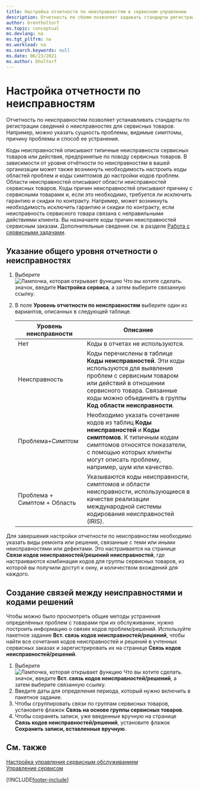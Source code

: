 ```yaml
---
title: Настройка отчетности по неисправностям в сервисном управлении
description: Отчетность по сбоям позволяет задавать стандарты регистрации сведений о сбоях для сервисных товаров с кодами сбоем и многим другим.
author: brentholtorf
ms.topic: conceptual
ms.devlang: na
ms.tgt_pltfrm: na
ms.workload: na
ms.search.keywords: null
ms.date: 06/23/2021
ms.author: bholtorf
---
```


# Настройка отчетности по неисправностям
Отчетность по неисправностям позволяет устанавливать стандарты по регистрации сведений о неисправностях для сервисных товаров. Например, можно указать сущность проблемы, видимые симптомы, причину проблемы и способ ее устранения.  

Коды неисправностей описывают типичные неисправности сервисных товаров или действия, предпринятые по поводу сервисных товаров. В зависимости от уровня отчётности по неисправностям в вашей организации может также возникнуть необходимость настроить коды областей проблем и коды симптомов до настройки кодов проблем. Области неисправностей описывают области неисправностей сервисных товаров. Коды причин неисправностей описывают причину с сервисными товарами и, если это необходимо, требуется ли исключить гарантию и скидки по контракту. Например, может возникнуть необходимость исключить гарантию и скидки по контракту, если неисправность сервисного товара связана с неправильными действиями клиента. Вы назначаете коды причин неисправностей сервисным заказам. Дополнительные сведения см. в разделе [Работа с сервисными задачами](service-how-to-work-on-service-tasks.md).  

## Указание общего уровня отчетности о неисправностях
1. Выберите ![Лампочка, которая открывает функцию Что вы хотите сделать.](media/ui-search/search_small.png "Что вы хотите сделать") значок, введите **Настройка сервиса**, а затем выберите связанную ссылку.
2. В поле **Уровень отчетности по неисправностям** выберите один из вариантов, описанных в следующей таблице.  

    |**Уровень неисправности**|**Описание**|  
    |------------|-------------|  
    |Нет | Коды в отчетах не используются.|  
    |Неисправность | Коды перечислены в таблице **Коды неисправностей**. Эти коды используются для выявления проблем с сервисным товаром или действий в отношении сервисного товара. Связанные коды можно объединять в группы **Код области неисправности**.|  
    |Проблема+Симптом | Необходимо указать сочетание кодов из таблиц **Коды неисправностей** и **Коды симптомов**. К типичным кодам симптомов относятся показатели, с помощью которых клиенты могут описать проблему, например, шум или качество.|  
    |Проблема + Симптом + Область | Указываются коды неисправности, симптомов и области неисправности, использующиеся в качестве реализации международной системы кодирования неисправностей (IRIS).|  

Для завершения настройки отчетности по неисправностям необходимо указать виды ремонта или решения, связанные с теми или иными неисправностями или дефектами. Это настраивается на странице **Связи кодов неисправностей/решений неисправностей**, где настраиваются комбинации кодов для группы сервисных товаров, из которой вы получили доступ к окну, и количеством вхождений для каждого.

## Создание связей между неисправностями и кодами решений
<!--this needs to go in a working with topic-->
 Чтобы можно было просмотреть общие методы устранения определённых проблем с товарами при их обслуживании, нужно построить информацию о связях кодов проблем/решений. Используйте пакетное задание **Вст. связь кодов неисправностей/решений**, чтобы найти все сочетания кодов неисправностей и решений в учтенных сервисных заказах и зарегистрировать их на странице **Связь кодов неисправностей/решений**.

1. Выберите ![Лампочка, которая открывает функцию Что вы хотите сделать.](media/ui-search/search_small.png "Что вы хотите сделать") значок, введите **Вст. связь кодов неисправностей/решений**, а затем выберите связанную ссылку.  
2. Введите даты для определения периода, который нужно включить в пакетное задание.  
3. Чтобы сгруппировать связи по группам сервисных товаров, установите флажок **Связь на основе группы сервисных товаров**.  
4. Чтобы сохранять записи, уже введенные вручную на странице **Связь кодов неисправностей/решений**, установите флажок **Сохранить записи, вставленные вручную**.  

## См. также
[Настройка управления сервисным обслуживанием](service-setup-service.md)  
[Управление сервисом](service-service.md)  


[!INCLUDE[footer-include](includes/footer-banner.md)]